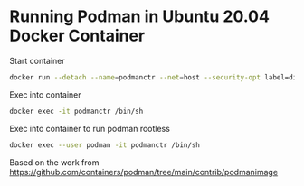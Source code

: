 # Running Podman in Ubuntu 20.04 Docker Container

Start container

```bash
docker run --detach --name=podmanctr --net=host --security-opt label=disable --security-opt seccomp=unconfined --device /dev/fuse:rw -v /var/lib/mycontainer:/var/lib/containers:Z --privileged piu:latest sh -c 'sleep infinity'
```

Exec into container

```bash
docker exec -it podmanctr /bin/sh
```

Exec into container to run podman rootless

```bash
docker exec --user podman -it podmanctr /bin/sh
```

Based on the work from https://github.com/containers/podman/tree/main/contrib/podmanimage
